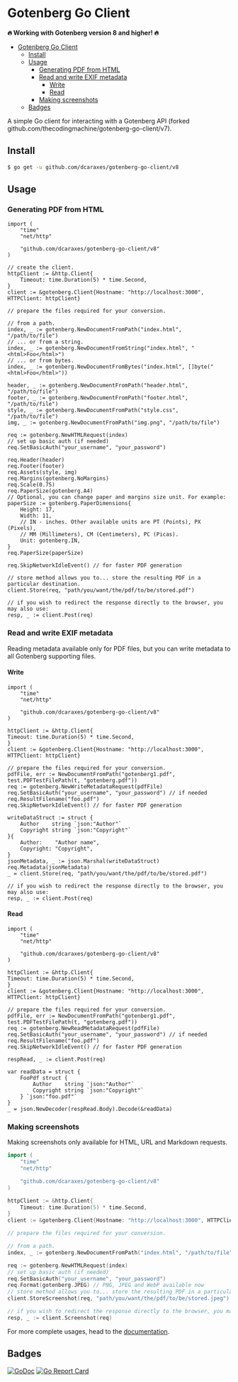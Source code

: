 # Gotenberg Go Client
**🔥 Working with Gotenberg version 8 and higher! 🔥**

<!-- TOC start (generated with https://github.com/derlin/bitdowntoc) -->

- [Gotenberg Go Client](#gotenberg-go-client)
   * [Install](#install)
   * [Usage](#usage)
      + [Generating PDF from HTML](#generating-pdf-from-html)
      + [Read and write EXIF metadata](#read-and-write-exif-metadata)
         - [Write](#write)
         - [Read](#read)
      + [Making screenshots](#making-screenshots)
   * [Badges](#badges)

<!-- TOC end -->


A simple Go client for interacting with a Gotenberg API (forked github.com/thecodingmachine/gotenberg-go-client/v7).

## Install

```bash
$ go get -u github.com/dcaraxes/gotenberg-go-client/v8
```

## Usage

### Generating PDF from HTML
```golang
import (
    "time"
    "net/http"

    "github.com/dcaraxes/gotenberg-go-client/v8"
)

// create the client.
httpClient := &http.Client{
    Timeout: time.Duration(5) * time.Second,
}
client := &gotenberg.Client{Hostname: "http://localhost:3000", HTTPClient: httpClient}

// prepare the files required for your conversion.

// from a path.
index, _ := gotenberg.NewDocumentFromPath("index.html", "/path/to/file")
// ... or from a string.
index, _ := gotenberg.NewDocumentFromString("index.html", "<html>Foo</html>")
// ... or from bytes.
index, _ := gotenberg.NewDocumentFromBytes("index.html", []byte("<html>Foo</html>"))

header, _ := gotenberg.NewDocumentFromPath("header.html", "/path/to/file")
footer, _ := gotenberg.NewDocumentFromPath("footer.html", "/path/to/file")
style, _ := gotenberg.NewDocumentFromPath("style.css", "/path/to/file")
img, _ := gotenberg.NewDocumentFromPath("img.png", "/path/to/file")

req := gotenberg.NewHTMLRequest(index)
// set up basic auth (if needed)
req.SetBasicAuth("your_username", "your_password")

req.Header(header)
req.Footer(footer)
req.Assets(style, img)
req.Margins(gotenberg.NoMargins)
req.Scale(0.75)
req.PaperSize(gotenberg.A4)
// Optional, you can change paper and margins size unit. For example:
paperSize := gotenberg.PaperDimensions{
	Height: 17, 
	Width: 11,
	// IN - inches. Other available units are PT (Points), PX (Pixels), 
	// MM (Millimeters), CM (Centimeters), PC (Picas).
	Unit: gotenberg.IN,
}
req.PaperSize(paperSize)

req.SkipNetworkIdleEvent() // for faster PDF generation

// store method allows you to... store the resulting PDF in a particular destination.
client.Store(req, "path/you/want/the/pdf/to/be/stored.pdf")

// if you wish to redirect the response directly to the browser, you may also use:
resp, _ := client.Post(req)
```

### Read and write EXIF metadata
Reading metadata available only for PDF files, but you can write metadata to all Gotenberg supporting files.
#### Write
```golang
import (
	"time"
	"net/http"

	"github.com/dcaraxes/gotenberg-go-client/v8"
)

httpClient := &http.Client{
Timeout: time.Duration(5) * time.Second,
}
client := &gotenberg.Client{Hostname: "http://localhost:3000", HTTPClient: httpClient}

// prepare the files required for your conversion.
pdfFile, err := NewDocumentFromPath("gotenberg1.pdf", test.PDFTestFilePath(t, "gotenberg.pdf"))
req := gotenberg.NewWriteMetadataRequest(pdfFile)
req.SetBasicAuth("your_username", "your_password") // if needed
req.ResultFilename("foo.pdf")
req.SkipNetworkIdleEvent() // for faster PDF generation

writeDataStruct := struct {
    Author    string `json:"Author"`
    Copyright string `json:"Copyright"`
}{
    Author:    "Author name",
    Copyright: "Copyright",
}
jsonMetadata, _ := json.Marshal(writeDataStruct)
req.Metadata(jsonMetadata)
_ = client.Store(req, "path/you/want/the/pdf/to/be/stored.pdf")

// if you wish to redirect the response directly to the browser, you may also use:
resp, _ := client.Post(req)
```

#### Read
```golang
import (
	"time"
	"net/http"

	"github.com/dcaraxes/gotenberg-go-client/v8"
)

httpClient := &http.Client{
Timeout: time.Duration(5) * time.Second,
}
client := &gotenberg.Client{Hostname: "http://localhost:3000", HTTPClient: httpClient}

// prepare the files required for your conversion.
pdfFile, err := NewDocumentFromPath("gotenberg1.pdf", test.PDFTestFilePath(t, "gotenberg.pdf"))
req := gotenberg.NewReadMetadataRequest(pdfFile)
req.SetBasicAuth("your_username", "your_password") // if needed
req.ResultFilename("foo.pdf")
req.SkipNetworkIdleEvent() // for faster PDF generation

respRead, _ := client.Post(req)

var readData = struct {
    FooPdf struct {
        Author    string `json:"Author"`
        Copyright string `json:"Copyright"`
    } `json:"foo.pdf"`
}
_ = json.NewDecoder(respRead.Body).Decode(&readData)
```

### Making screenshots
Making screenshots only available for HTML, URL and Markdown requests.
```go
import (
    "time"
    "net/http"

    "github.com/dcaraxes/gotenberg-go-client/v8"
)

httpClient := &http.Client{
    Timeout: time.Duration(5) * time.Second,
}
client := &gotenberg.Client{Hostname: "http://localhost:3000", HTTPClient: httpClient}

// prepare the files required for your conversion.

// from a path.
index, _ := gotenberg.NewDocumentFromPath("index.html", "/path/to/file")

req := gotenberg.NewHTMLRequest(index)
// set up basic auth (if needed)
req.SetBasicAuth("your_username", "your_password")
req.Format(gotenberg.JPEG) // PNG, JPEG and WebP available now
// store method allows you to... store the resulting PDF in a particular destination.
client.StoreScreenshot(req, "path/you/want/the/pdf/to/be/stored.jpeg")

// if you wish to redirect the response directly to the browser, you may also use:
resp, _ := client.Screenshot(req)
```


For more complete usages, head to the [documentation](https://gotenberg.dev/).

## Badges

[![GoDoc](https://godoc.org/github.com/dcaraxes/gotenberg-go-client/v8?status.svg)](https://godoc.org/github.com/dcaraxes/gotenberg-go-client/v8)
[![Go Report Card](https://goreportcard.com/badge/github.com/dcaraxes/gotenberg-go-client/v8)](https://goreportcard.com/report/github.com/dcaraxes/gotenberg-go-client/v8)
